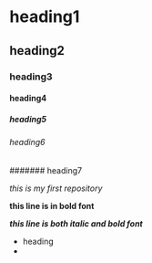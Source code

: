 # heading1
## heading2
### heading3
#### heading4
##### heading5
###### heading6
####### heading7

*this is my first repository*

**this line is in bold font**

***this line is both italic and bold font***

- heading
- 
